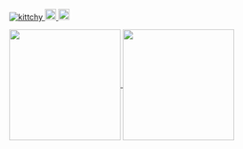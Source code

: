 <p align="left">
  <a href="https://github.com/kittchy/kittchy/">
    <img src="https://komarev.com/ghpvc/?username=kittchy" alt="kittchy" />
  </a>
  <a href="http://twitter.com/kittchy_">
    <img height="20" src="https://img.shields.io/twitter/follow/kittchy_?label=Twitter&logo=twitter&style=flat" />
  </a>
  <a href="https://github.com/kittchy">
    <img height="20" src="https://img.shields.io/github/followers/kittchy?label=follow&logo=github&style=flat" />
  </a>
</p>

<a href="https://github.com/kittchy/github-readme-stats">
  <img height=200 align="center" src="https://github-readme-stats.vercel.app/api?username=kittchy" />
</a>
<a href="https://github.com/kittchy/convoychat">
  <img height=200 align="center" src="https://github-readme-stats.vercel.app/api/top-langs?username=kittchy&layout=compact&langs_count=8&card_width=320" />
</a>
